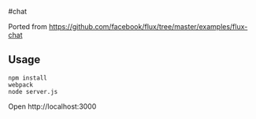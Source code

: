 #chat

Ported from https://github.com/facebook/flux/tree/master/examples/flux-chat

Usage
-----

```
npm install
webpack
node server.js
```

Open http://localhost:3000
